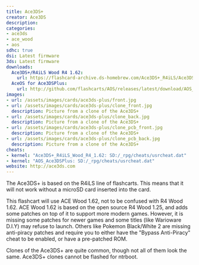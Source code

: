```yaml
---
title: Ace3DS+
creator: Ace3DS
description:
categories:
- ace3ds
- ace_wood
- aos
sdhc: true
dsi: Latest firmware
3ds: Latest firmware
downloads:
  Ace3DS+/R4iLS Wood R4 1.62:
    url: https://flashcard-archive.ds-homebrew.com/Ace3DS+_R4iLS/Ace3DS+_R4iLS_Wood_R4_1.62.zip
  AceOS for Ace3DSPlus:
    url: http://github.com/flashcarts/AOS/releases/latest/download/AOS_Ace3DSPlus.zip
images:
- url: /assets/images/cards/ace3ds-plus/front.jpg
- url: /assets/images/cards/ace3ds-plus/clone_front.jpg
  description: Picture from a clone of the Ace3DS+
- url: /assets/images/cards/ace3ds-plus/clone_back.jpg
  description: Picture from a clone of the Ace3DS+
- url: /assets/images/cards/ace3ds-plus/clone_pcb_front.jpg
  description: Picture from a clone of the Ace3DS+
- url: /assets/images/cards/ace3ds-plus/clone_pcb_back.jpg
  description: Picture from a clone of the Ace3DS+
cheats: 
- kernel: "Ace3DS+_R4iLS_Wood_R4_1.62: SD:/_rpg/cheats/usrcheat.dat"
- kernel: "AOS_Ace3DSPlus: SD:/_rpg/cheats/usrcheat.dat"
website: http://ace3ds.com
---
```


The Ace3DS+ is based on the R4iLS line of flashcarts. This means that it will not work without a microSD card inserted into the card.

This flashcart will use ACE Wood 1.62, not to be confused with R4 Wood 1.62. ACE Wood 1.62 is based on the open source R4 Wood 1.25, and adds some patches on top of it to support more modern games. However, it is missing some patches for newer games and some titles (like Warioware D.I.Y) may refuse to launch. Others like Pokemon Black/White 2 are missing anti-piracy patches and require you to either have the "Bypass Anti-Piracy" cheat to be enabled, or have a pre-patched ROM.

Clones of the Ace3DS+ are quite common, though not all of them look the same. Ace3DS+ clones cannot be flashed for ntrboot.